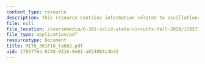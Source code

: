```yaml
---
content_type: resource
description: This resource contains information related to oscillations.
file: null
file_location: /coursemedia/6-301-solid-state-circuits-fall-2010/1785778a974093169e81a034984c4b42_MIT6_301F10_lab02.pdf
file_type: application/pdf
resourcetype: Document
title: MIT6_301F10_lab02.pdf
uid: 1785778a-9740-9316-9e81-a034984c4b42
---
```

